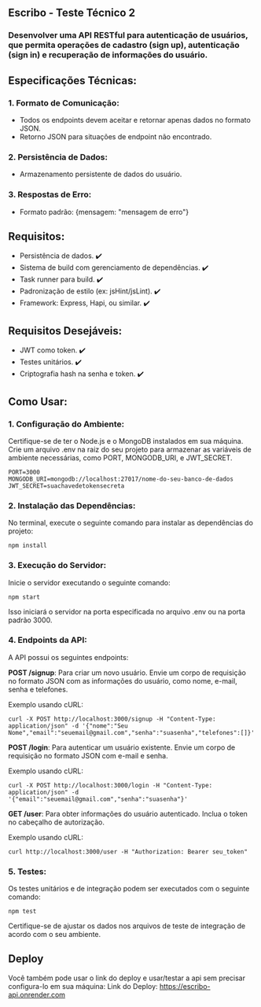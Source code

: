 ## Escribo - Teste Técnico 2
### Desenvolver uma API RESTful para autenticação de usuários, que permita operações de cadastro (sign up), autenticação (sign in) e recuperação de informações do usuário.

## Especificações Técnicas:
### 1. Formato de Comunicação:
- Todos os endpoints devem aceitar e retornar apenas dados no formato JSON.
- Retorno JSON para situações de endpoint não encontrado.
### 2. Persistência de Dados:
- Armazenamento persistente de dados do usuário.
### 3. Respostas de Erro:
- Formato padrão: {mensagem: "mensagem de erro"}
 
## Requisitos:
- Persistência de dados. ✔️
- Sistema de build com gerenciamento de dependências. ✔️
- Task runner para build. ✔️
- Padronização de estilo (ex: jsHint/jsLint). ✔️
- Framework: Express, Hapi, ou similar. ✔️

## Requisitos Desejáveis:
- JWT como token. ✔️
- Testes unitários. ✔️
- Criptografia hash na senha e token. ✔️

## Como Usar:
### 1. Configuração do Ambiente:
Certifique-se de ter o Node.js e o MongoDB instalados em sua máquina. Crie um arquivo .env na raiz do seu projeto para armazenar as variáveis de ambiente necessárias, como PORT, MONGODB_URI, e JWT_SECRET.
```
PORT=3000
MONGODB_URI=mongodb://localhost:27017/nome-do-seu-banco-de-dados
JWT_SECRET=suachavedetokensecreta
```
### 2. Instalação das Dependências:
No terminal, execute o seguinte comando para instalar as dependências do projeto:
```
npm install
```
### 3. Execução do Servidor:
Inicie o servidor executando o seguinte comando:
```
npm start
```
Isso iniciará o servidor na porta especificada no arquivo .env ou na porta padrão 3000.

### 4. Endpoints da API:
A API possui os seguintes endpoints:

**POST /signup**: Para criar um novo usuário. Envie um corpo de requisição no formato JSON com as informações do usuário, como nome, e-mail, senha e telefones.

Exemplo usando cURL:
```
curl -X POST http://localhost:3000/signup -H "Content-Type: application/json" -d '{"nome":"Seu Nome","email":"seuemail@gmail.com","senha":"suasenha","telefones":[]}'
```
**POST /login**: Para autenticar um usuário existente. Envie um corpo de requisição no formato JSON com e-mail e senha.

Exemplo usando cURL:
```
curl -X POST http://localhost:3000/login -H "Content-Type: application/json" -d '{"email":"seuemail@gmail.com","senha":"suasenha"}'
```
**GET /user**: Para obter informações do usuário autenticado. Inclua o token no cabeçalho de autorização.

Exemplo usando cURL:
```
curl http://localhost:3000/user -H "Authorization: Bearer seu_token"
```
### 5. Testes:
Os testes unitários e de integração podem ser executados com o seguinte comando:
```
npm test
```
Certifique-se de ajustar os dados nos arquivos de teste de integração de acordo com o seu ambiente.

## Deploy
Você também pode usar o link do deploy e usar/testar a api sem precisar configura-lo em sua máquina:
Link do Deploy: https://escribo-api.onrender.com